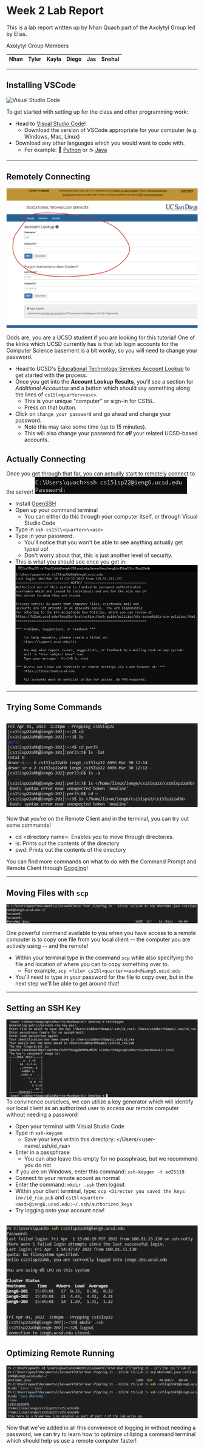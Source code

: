 # **Week 2 Lab Report**

This is a lab report written up by Nhan Quach part of the Axolytyl Group led by Elias.

Axolytyl Group Members

| Nhan | Tyler | Kayla | Diego | Jas | Snehal |
| --- | --- | --- | --- | --- | --- | 

---
## Installing VSCode
![Visual Studio Code](https://code.visualstudio.com/assets/home/home-screenshot-mac.png)

To get started with setting up for the class and other programming work:
* Head to [Visual Studio Code](https://code.visualstudio.com/Download)!
    * Download the version of VSCode appropriate for your computer (e.g. Windows, Mac, Linux)
* Download any other languages which you would want to code with.
    * For example: :snake: [Python](https://www.python.org/downloads/) or :coffee: [Java](https://www.oracle.com/java/technologies/downloads/) 
---

## Remotely Connecting
![Password](PasswordChange.png)

Odds are, you are a UCSD student if you are looking for this tutorial! 
One of the kinks which UCSD currently has is that lab login accounts for the Computer Science basement is a bit wonky, so you will need to change your password.
* Head to UCSD's [Educational Technology Services Account Lookup](https://sdacs.ucsd.edu/~icc/index.php) to get started with the process.
* Once you get into the **Account Lookup Results**, you'll see a section for *Additional Accountss* and a button which should say something along the lines of `cs15l<quarter><asc>`. 
    * This is your unique "computer" or sign-in for CS15L.
    * Press on that button.
* Click on `change your password` and go ahead and change your password.
    * Note this may take some time (up to 15 minutes).
    * This will also change your password for ***all*** your related UCSD-based accounts.

## Actually Connecting

Once you get through that far, you can actually start to remotely connect to the server!
![Connect](Remote.png)
* Install [OpenSSH](https://sdacs.ucsd.edu/~icc/index.php)
* Open up your command terminal
    * You can either do this through your computer itself, or through Visual Studio Code 
* Type in `ssh cs15l\<quarter>\<asd>`
* Type in your password.
    * You'll notice that you won't be able to see anything actually get typed up!
    * Don't worry about that, this is just another level of security.
* This is what you should see once you get in:
![Remote](RemoteConnect.png)

---
## Trying Some Commands
![Commands](Commands.png)
---
Now that you're on the Remote Client and in the terminal, you can try out some commands!
* cd \<directory name>: Enables you to move through directories.
* ls: Prints out the contents of the directory
* pwd: Prints out the contents of the directory

You can find more commands on what to do with the Command Prompt and Remote Client through [Googling](https://www.thomas-krenn.com/en/wiki/Cmd_commands_under_Windows)!

---
## Moving Files with `scp`
![Copy](Copy.png)

One powerful command available to you when you have access to a remote computer is to copy one file from you local client -- the computer you are actively using -- and the remote!
* Within your terminal type in the command `scp` while also specifying the file and location of where you can to copy something over to.
    * For example, `scp <file> cs15l<quarter><asd>@ieng6.ucsd.edu`
* You'll need to type in your password for the file to copy over, but in the next step we'll be able to get around that!



---
## Setting an SSH Key
![SSHkey](SSHKey.png)
To convinence ourselves, we can utilize a key generator which will identify our local client as an authorized user to access our remote computer without needing a password! 
* Open your terminal with Visual Studio Code
* Type in `ssh-keygen`
    * Save your keys within this directory: </Users/<user-name/.ssh/id_rsa>
* Enter in a passphrase
    * You can also leave this empty for no passphrase, but we recommend you do not 
* If you are on Windows, enter this command: `ssh-keygen -t ed25519` 
* Connect to your remote acount as normal
* Enter the command: `mkdir .ssh` then logout
* Within your client terminal, type: `scp <Director you saved the keys in>/id_rsa.pub` and `cs15l<quarter><asd>@ieng6.ucsd.edu:~/.ssh/authorized_keys` 
* Try logging onto your account now! 

![SSHkeyQuach](Login.png)
---
## Optimizing Remote Running
![Optimize](Fast.png)

Now that we've added in all this convinence of logging in without needing a password, we can try to learn how to optimize utilizing a command terminal which should help us use a remote computer faster! 
